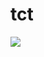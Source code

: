 # tct

![](https://velog.velcdn.com/images/agnusdei1207/post/9ef5196a-597d-4a7b-8cc0-84eda06388ef/image.png)
